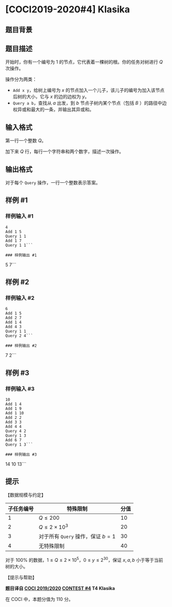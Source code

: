 # [COCI2019-2020#4] Klasika

## 题目背景



## 题目描述

开始时，你有一个编号为 $1$ 的节点，它代表着一棵树的根。你的任务对树进行 $Q$ 次操作。

操作分为两类：

- $\texttt{Add x y}$，给树上编号为 $x$ 的节点加入一个儿子，该儿子的编号为加入该节点后树的大小，它与 $x$ 的边的边权为 $y$。
- $\texttt{Query a b}$，查找从 $a$ 出发，到 $b$ 节点子树内某个节点（包括 $B$ ）的路径中边权异或和最大的一条，并输出其异或和。

## 输入格式

第一行一个整数 $Q$。

加下来 $Q$ 行，每行一个字符串和两个数字，描述一次操作。

## 输出格式

对于每个 $\texttt{Query}$ 操作，一行一个整数表示答案。

## 样例 #1

### 样例输入 #1
```
4
Add 1 5
Query 1 1
Add 1 7
Query 1 1```

### 样例输出 #1

```
5
7```

## 样例 #2

### 样例输入 #2
```
6
Add 1 5
Add 2 7
Add 1 4
Add 4 3
Query 1 1
Query 2 4```

### 样例输出 #2

```
7
2```

## 样例 #3

### 样例输入 #3
```
10
Add 1 4
Add 1 9
Add 1 10
Add 2 2
Add 3 3
Add 4 4
Query 4 2
Query 1 3
Add 6 7
Query 1 3```

### 样例输出 #3

```
14
10
13```

## 提示

【数据规模与约定】

| 子任务编号 | 特殊限制                                   | 分值 |
| ---------- | ------------------------------------------ | ---- |
| $1$        | $Q\le 200$                                 | $10$ |
| $2$        | $Q\le 2\times 10^3$                        | $20$ |
| $3$        | 对于所有 $\texttt{Query}$ 操作，保证 $b=1$ | $30$ |
| $4$        | 无特殊限制                                 | $40$ |

对于 $100\%$ 的数据，$1\le Q\le 2\times 10^5$，$0\le y\le 2^{30}$，保证 $x,a,b$ 小于等于当前树的大小。

【提示与帮助】

**题目译自 [COCI 2019/2020](https://hsin.hr/coci/archive/2019_2020/) [CONTEST #4](https://hsin.hr/coci/archive/2019_2020/contest4_tasks.pdf) T4 Klasika**

在 COCI 中，本题分值为 $110$ 分。
